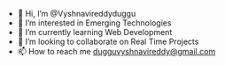 - 👋 Hi, I’m @Vyshnavireddyduggu
- 👀 I’m interested in Emerging Technologies 
- 🌱 I’m currently learning Web Development 
- 💞️ I’m looking to collaborate on Real Time Projects
- 📫 How to reach me dugguvyshnavireddy@gmail.com 
  

<!---
Vyshnavireddyduggu/Vyshnavireddyduggu is a ✨ special ✨ repository because its `README.md` (this file) appears on your GitHub profile.
You can click the Preview link to take a look at your changes.
--->
